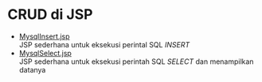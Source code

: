 # CRUD di JSP

- [MysqlInsert.jsp](../src/MysqlInsert.jsp)\
  JSP sederhana untuk eksekusi perintal SQL _INSERT_
- [MysqlSelect.jsp](../src/MysqlSelect.jsp)\
  JSP sederhana untuk eksekusi perintah SQL _SELECT_ dan menampilkan datanya

